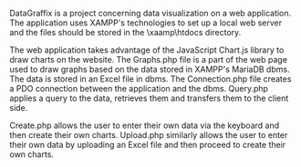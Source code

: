 DataGraffix is a project concerning data visualization on a web application.
The application uses XAMPP's technologies to set up a local web server and the files should be stored in the \xaamp\htdocs directory.

The web application takes advantage of the JavaScript Chart.js library to draw charts on the website. 
The Graphs.php file is a part of the web page used to draw graphs based on the data stored in XAMPP's MariaDB dbms.
The data is stored in an Excel file in dbms.
The Connection.php file creates a PDO connection between the application and the dbms.
Query.php applies a query to the data, retrieves them and transfers them to the client side.

Create.php allows the user to enter their own data via the keyboard and then create their own charts.
Upload.php similarly allows the user to enter their own data by uploading an Excel file and then proceed to create their own charts.
